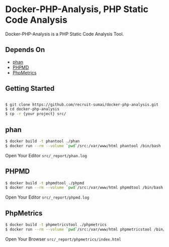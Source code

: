# Docker-PHP-Analysis, PHP Static Code Analysis

Docker-PHP-Analysis is a PHP Static Code Analysis Tool.

## Depends On

- [phan](https://github.com/etsy/phan)
- [PHPMD](https://github.com/phpmd/phpmd)
- [PhpMetrics](https://github.com/phpmetrics/PhpMetrics)

## Getting Started

```bash

$ git clone https://github.com/recruit-sumai/docker-php-analysis.git
$ cd docker-php-analysis
$ cp -r {your project} src/

```

## phan

```bash
$ docker build -t phantool ./phan
$ docker run --rm --volume `pwd`/src:/var/www/html phantool /bin/bash -c 'find ./{your project src} -name "*.php" -type f | xargs /tools/vendor/bin/phan > _report/phan.log'
```

Open Your Editor `src/_report/phan.log`

## PHPMD

```bash
$ docker build -t phpmdtool ./phpmd
$ docker run --rm --volume `pwd`/src:/var/www/html phpmdtool /bin/bash -c '/tools/vendor/bin/phpmd --strict ./{your project src} text cleancode,codesize,controversial,design,naming,unusedcode > _report/phpmd.log'
```

Open Your Editor `src/_report/phpmd.log`

## PhpMetrics

```bash
$ docker build -t phpmetricstool ./phpmetrics
$ docker run --rm --volume `pwd`/src:/var/www/html phpmetricstool /bin/bash -c '/tools/vendor/bin/phpmetrics  --report-html=./_report/phpmetrics ./{your project src}'
```

Open Your Browser `src/_report/phpmetrics/index.html`
